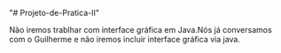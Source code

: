 "# Projeto-de-Pratica-II" 

Não iremos trablhar com interface gráfica em Java.Nós já conversamos com o Guilherme e não iremos incluir interface gráfica via java.